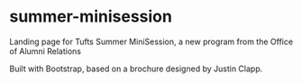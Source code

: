 # summer-minisession
Landing page for Tufts Summer MiniSession, a new program from the Office of Alumni Relations

Built with Bootstrap, based on a brochure designed by Justin Clapp.

